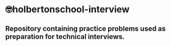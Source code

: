 #  :nerd_face:holbertonschool-interview
##  Repository containing practice problems used as preparation for technical interviews.
